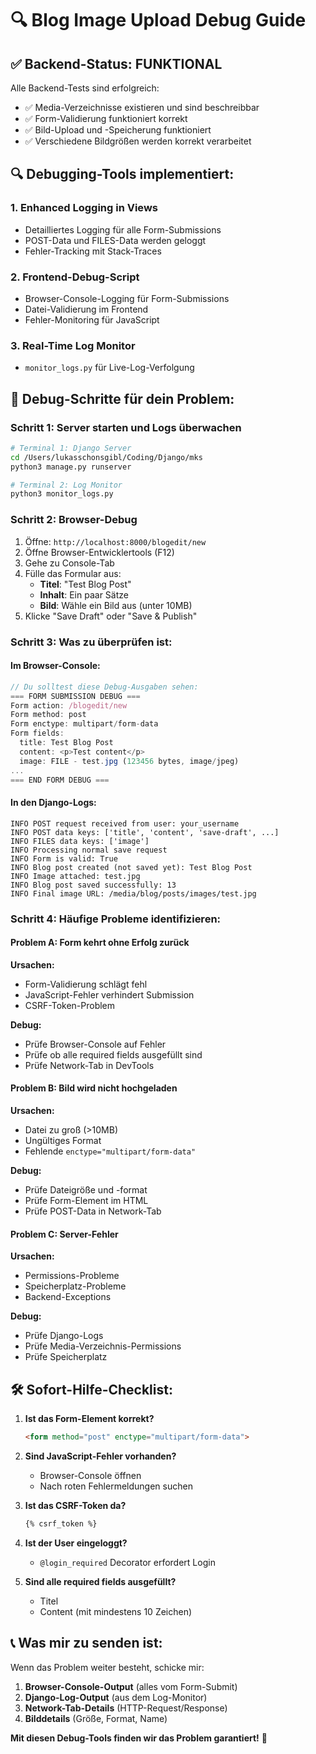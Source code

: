 # 🔍 Blog Image Upload Debug Guide

## ✅ **Backend-Status: FUNKTIONAL**
Alle Backend-Tests sind erfolgreich:
- ✅ Media-Verzeichnisse existieren und sind beschreibbar
- ✅ Form-Validierung funktioniert korrekt
- ✅ Bild-Upload und -Speicherung funktioniert
- ✅ Verschiedene Bildgrößen werden korrekt verarbeitet

## 🔍 **Debugging-Tools implementiert:**

### **1. Enhanced Logging in Views**
- Detailliertes Logging für alle Form-Submissions
- POST-Data und FILES-Data werden geloggt
- Fehler-Tracking mit Stack-Traces

### **2. Frontend-Debug-Script**
- Browser-Console-Logging für Form-Submissions
- Datei-Validierung im Frontend
- Fehler-Monitoring für JavaScript

### **3. Real-Time Log Monitor**
- `monitor_logs.py` für Live-Log-Verfolgung

## 🚀 **Debug-Schritte für dein Problem:**

### **Schritt 1: Server starten und Logs überwachen**
```bash
# Terminal 1: Django Server
cd /Users/lukasschonsgibl/Coding/Django/mks
python3 manage.py runserver

# Terminal 2: Log Monitor
python3 monitor_logs.py
```

### **Schritt 2: Browser-Debug**
1. Öffne: `http://localhost:8000/blogedit/new`
2. Öffne Browser-Entwicklertools (F12)
3. Gehe zu Console-Tab
4. Fülle das Formular aus:
   - **Titel**: "Test Blog Post"
   - **Inhalt**: Ein paar Sätze
   - **Bild**: Wähle ein Bild aus (unter 10MB)
5. Klicke "Save Draft" oder "Save & Publish"

### **Schritt 3: Was zu überprüfen ist:**

#### **Im Browser-Console:**
```javascript
// Du solltest diese Debug-Ausgaben sehen:
=== FORM SUBMISSION DEBUG ===
Form action: /blogedit/new
Form method: post
Form enctype: multipart/form-data
Form fields:
  title: Test Blog Post
  content: <p>Test content</p>
  image: FILE - test.jpg (123456 bytes, image/jpeg)
...
=== END FORM DEBUG ===
```

#### **In den Django-Logs:**
```
INFO POST request received from user: your_username
INFO POST data keys: ['title', 'content', 'save-draft', ...]
INFO FILES data keys: ['image']
INFO Processing normal save request
INFO Form is valid: True
INFO Blog post created (not saved yet): Test Blog Post
INFO Image attached: test.jpg
INFO Blog post saved successfully: 13
INFO Final image URL: /media/blog/posts/images/test.jpg
```

### **Schritt 4: Häufige Probleme identifizieren:**

#### **Problem A: Form kehrt ohne Erfolg zurück**
**Ursachen:**
- Form-Validierung schlägt fehl
- JavaScript-Fehler verhindert Submission
- CSRF-Token-Problem

**Debug:**
- Prüfe Browser-Console auf Fehler
- Prüfe ob alle required fields ausgefüllt sind
- Prüfe Network-Tab in DevTools

#### **Problem B: Bild wird nicht hochgeladen**
**Ursachen:**
- Datei zu groß (>10MB)
- Ungültiges Format
- Fehlende `enctype="multipart/form-data"`

**Debug:**
- Prüfe Dateigröße und -format
- Prüfe Form-Element im HTML
- Prüfe POST-Data in Network-Tab

#### **Problem C: Server-Fehler**
**Ursachen:**
- Permissions-Probleme
- Speicherplatz-Probleme
- Backend-Exceptions

**Debug:**
- Prüfe Django-Logs
- Prüfe Media-Verzeichnis-Permissions
- Prüfe Speicherplatz

## 🛠 **Sofort-Hilfe-Checklist:**

1. **Ist das Form-Element korrekt?**
   ```html
   <form method="post" enctype="multipart/form-data">
   ```

2. **Sind JavaScript-Fehler vorhanden?**
   - Browser-Console öffnen
   - Nach roten Fehlermeldungen suchen

3. **Ist das CSRF-Token da?**
   ```html
   {% csrf_token %}
   ```

4. **Ist der User eingeloggt?**
   - `@login_required` Decorator erfordert Login

5. **Sind alle required fields ausgefüllt?**
   - Titel
   - Content (mit mindestens 10 Zeichen)

## 📞 **Was mir zu senden ist:**

Wenn das Problem weiter besteht, schicke mir:
1. **Browser-Console-Output** (alles vom Form-Submit)
2. **Django-Log-Output** (aus dem Log-Monitor)
3. **Network-Tab-Details** (HTTP-Request/Response)
4. **Bilddetails** (Größe, Format, Name)

**Mit diesen Debug-Tools finden wir das Problem garantiert!** 🎯
